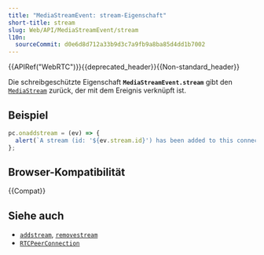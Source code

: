 ```yaml
---
title: "MediaStreamEvent: stream-Eigenschaft"
short-title: stream
slug: Web/API/MediaStreamEvent/stream
l10n:
  sourceCommit: d0e6d8d712a33b9d3c7a9fb9a8ba85d4dd1b7002
---
```


{{APIRef("WebRTC")}}{{deprecated_header}}{{Non-standard_header}}

Die schreibgeschützte Eigenschaft **`MediaStreamEvent.stream`** gibt den [`MediaStream`](/de/docs/Web/API/MediaStream) zurück, der mit dem Ereignis verknüpft ist.

## Beispiel

```js
pc.onaddstream = (ev) => {
  alert(`A stream (id: '${ev.stream.id}') has been added to this connection.`);
};
```

## Browser-Kompatibilität

{{Compat}}

## Siehe auch

- [`addstream`](/de/docs/Web/API/RTCPeerConnection/addstream_event), [`removestream`](/de/docs/Web/API/RTCPeerConnection/removestream_event)
- [`RTCPeerConnection`](/de/docs/Web/API/RTCPeerConnection)
